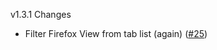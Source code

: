 v1.3.1 Changes
<ul>
    <li>Filter Firefox View from tab list (again) (<a href="https://github.com/Rayquaza01/quick-tab-switch/issues/25">#25</a>)</li>
</ul>

